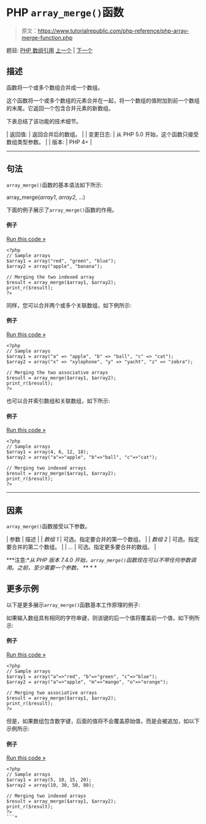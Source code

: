 # PHP `array_merge()`函数

> 原文：<https://www.tutorialrepublic.com/php-reference/php-array-merge-function.php>

题目: [PHP 数组引用](php-array-functions.php) [上一个](php-array-map-function.php) | [下一个](php-array-merge-recursive-function.php)

## 描述

函数将一个或多个数组合并成一个数组。

这个函数将一个或多个数组的元素合并在一起，将一个数组的值附加到前一个数组的末尾。它返回一个包含合并元素的新数组。

下表总结了该功能的技术细节。

| 返回值: | 返回合并后的数组。 |
| 变更日志: | 从 PHP 5.0 开始，这个函数只接受数组类型参数。 |
| 版本: | PHP 4+ |

* * *

## 句法

`array_merge()`函数的基本语法如下所示:

array_merge(*array1*, *array2*, ...)

下面的例子展示了`array_merge()`函数的作用。

#### 例子

[Run this code »](../codelab.php?topic=php&file=merge-two-arrays-into-a-single-one "Run this code to view the output")

```
<?php
// Sample arrays
$array1 = array("red", "green", "blue");
$array2 = array("apple", "banana");

// Merging the two indexed array
$result = array_merge($array1, $array2);
print_r($result);
?>
```

同样，您可以合并两个或多个关联数组，如下例所示:

#### 例子

[Run this code »](../codelab.php?topic=php&file=merge-two-associative-arrays-into-one-array "Run this code to view the output")

```
<?php
// Sample arrays
$array1 = array("a" => "apple", "b" => "ball", "c" => "cat");
$array2 = array("x" => "xylophone", "y" => "yacht", "z" => "zebra");

// Merging the two associative arrays
$result = array_merge($array1, $array2);
print_r($result);
?>
```

也可以合并索引数组和关联数组，如下所示:

#### 例子

[Run this code »](../codelab.php?topic=php&file=merge-an-indexed-array-with-an-associative-array "Run this code to view the output")

```
<?php
// Sample arrays
$array1 = array(4, 6, 12, 18);
$array2 = array("a"=>"apple", "b"=>"ball", "c"=>"cat");

// Merging two indexed arrays
$result = array_merge($array1, $array2);
print_r($result);
?>
```

* * *

## 因素

`array_merge()`函数接受以下参数。

| 参数 | 描述 |
| *数组 1* | 可选。指定要合并的第一个数组。 |
| *数组 2* | 可选。指定要合并的第二个数组。 |
| *...* | 可选。指定更多要合并的数组。 |

 ***注意:**从 PHP 版本 7.4.0 开始，`array_merge()`函数现在可以不带任何参数调用。之前，至少需要一个参数。*  ** * *

## 更多示例

以下是更多展示`array_merge()`函数基本工作原理的例子:

如果输入数组具有相同的字符串键，则该键的后一个值将覆盖前一个值，如下例所示:

#### 例子

[Run this code »](../codelab.php?topic=php&file=merging-two-arrays-having-same-string-keys "Run this code to view the output")

```
<?php
// Sample arrays
$array1 = array("a"=>"red", "b"=>"green", "c"=>"blue");
$array2 = array("a"=>"apple", "m"=>"mango", "o"=>"orange");

// Merging two associative arrays
$result = array_merge($array1, $array2);
print_r($result);
?>
```

但是，如果数组包含数字键，后面的值将不会覆盖原始值，而是会被追加，如以下示例所示:

#### 例子

[Run this code »](../codelab.php?topic=php&file=merging-two-arrays-having-numeric-keys "Run this code to view the output")

```
<?php
// Sample arrays
$array1 = array(5, 10, 15, 20);
$array2 = array(10, 30, 50, 80);

// Merging two indexed arrays
$result = array_merge($array1, $array2);
print_r($result);
?>
```*